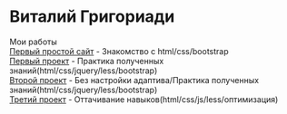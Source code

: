 # Виталий Григориади
Мои работы </br>
[Первый простой сайт](https://memfik.github.io/srctest/ "Мой первый сайт") - Знакомство с html/css/bootstrap </br>
[Первый проект](https://memfik.github.io/src/ "Мой первый проект") - Практика полученных знаний(html/css/jquery/less/bootstrap) </br>
[Второй проект](https://memfik.github.io/src2/ "Мой второй проект") - Без настройки адаптива/Практика полученных знаний(html/css/jquery/less/bootstrap) </br>
[Третий проект](https://memfik.github.io/tromso/ "Мой третий проект") - Оттачивание навыков(html/css/js/less/оптимизация) </br>

